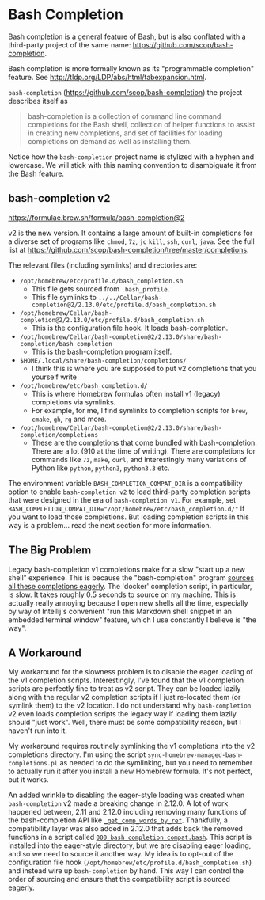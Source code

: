 # Bash Completion

Bash completion is a general feature of Bash, but is also conflated with a third-party project of the same name:
<https://github.com/scop/bash-completion>.

Bash completion is more formally known as its "programmable completion" feature. See 
<http://tldp.org/LDP/abs/html/tabexpansion.html>.

`bash-completion` (<https://github.com/scop/bash-completion>) the project describes itself as

> bash-completion is a collection of command line command completions for the Bash shell, collection of helper functions
> to assist in creating new completions, and set of facilities for loading completions on demand as well as installing 
> them.

Notice how the `bash-completion` project name is stylized with a hyphen and lowercase. We will stick with this naming
convention to disambiguate it from the Bash feature.


## bash-completion v2

<https://formulae.brew.sh/formula/bash-completion@2>

v2 is the new version. It contains a large amount of built-in completions for a diverse set of programs like `chmod`, 
`7z`, `jq` `kill`, `ssh`, `curl`, `java`. See the full list at <https://github.com/scop/bash-completion/tree/master/completions>.

The relevant files (including symlinks) and directories are: 

* `/opt/homebrew/etc/profile.d/bash_completion.sh`
  * This file gets sourced from `.bash_profile`.
  * This file symlinks to `../../Cellar/bash-completion@2/2.13.0/etc/profile.d/bash_completion.sh`
* `/opt/homebrew/Cellar/bash-completion@2/2.13.0/etc/profile.d/bash_completion.sh`
  * This is the configuration file hook. It loads bash-completion.
* `/opt/homebrew/Cellar/bash-completion@2/2.13.0/share/bash-completion/bash_completion`
  * This is the bash-completion program itself.
* `$HOME/.local/share/bash-completion/completions/`
  * I think this is where you are supposed to put v2 completions that you yourself write
* `/opt/homebrew/etc/bash_completion.d/`
  * This is where Homebrew formulas often install v1 (legacy) completions via symlinks.
  * For example, for me, I find symlinks to completion scripts for `brew`, `cmake`, `gh`, `rg` and more.  
* `/opt/homebrew/Cellar/bash-completion@2/2.13.0/share/bash-completion/completions`
  * These are the completions that come bundled with bash-completion. There are a lot (910 at the time of writing). There are completions
    for commands like `7z`, `make`, `curl`, and interestingly many variations of Python like `python`, `python3`, `python3.3` etc.

The environment variable `BASH_COMPLETION_COMPAT_DIR` is a compatibility option to enable `bash-completion v2` to load
third-party completion scripts that were designed in the era of `bash-completion v1`. For example, set `BASH_COMPLETION_COMPAT_DIR="/opt/homebrew/etc/bash_completion.d/"`
if you want to load those completions. But loading completion scripts in this way is a problem... read the next section
for more information.


## **The Big Problem**

Legacy bash-completion v1 completions make for a slow "start up a new shell" experience. This is because the "bash-completion"
program [sources all these completions eagerly](https://github.com/scop/bash-completion/blob/b1d163e99e17bcfbc79ee1b6151d8295307d8bc6/bash_completion#L2634).
The 'docker' completion script, in particular, is slow. It takes roughly 0.5 seconds to source on my machine. This is
actually really annoying because I open new shells all the time, especially by way of Intellij's convenient "run this
Markdown shell snippet in an embedded terminal window" feature, which I use constantly I believe is "the way".


## A Workaround

My workaround for the slowness problem is to disable the eager loading of the v1 completion scripts. Interestingly,
I've found that the v1 completion scripts are perfectly fine to treat as v2 script. They can be loaded lazily along with
the regular v2 completion scripts if I just re-located them (or symlink them) to the v2 location. I do not understand
why `bash-completion` v2 even loads completion scripts the legacy way if loading them lazily should "just work". Well,
there must be some compatibility reason, but I haven't run into it.

My workaround requires routinely symlinking the v1 completions into the v2 completions directory. I'm using the script
`sync-homebrew-managed-bash-completions.pl` as needed to do the symlinking, but you need to remember to actually run it
after you install a new Homebrew formula. It's not perfect, but it works.

An added wrinkle to disabling the eager-style loading was created when `bash-completion` v2 made a breaking change in
2.12.0. A lot of work happened between, 2.11 and 2.12.0 including removing many functions of the bash-completion API
like [`_get_comp_words_by_ref`](https://github.com/scop/bash-completion/commit/a9fb23207cbc66302a4500c0eec53fbd6c095377#diff-a4757074ff650000804fd3eaabe9b0a9e02e33040ca5b8afd4c0275fc5f3e136L532).
Thankfully, a compatibility layer was also added in 2.12.0 that adds back the removed functions in a script called [`000_bash_completion_compat.bash`](https://github.com/scop/bash-completion/blob/27a0ef80a2dbd84d8a0d2f90945cc66577149726/bash_completion.d/000_bash_completion_compat.bash).
This script is installed into the eager-style directory, but we are disabling eager loading, and so we need to source it
another way. My idea is to opt-out of the configuration file hook (`/opt/homebrew/etc/profile.d/bash_completion.sh`) and
instead wire up `bash-completion` by hand. This way I can control the order of sourcing and ensure that the compatibility
script is sourced eagerly.

